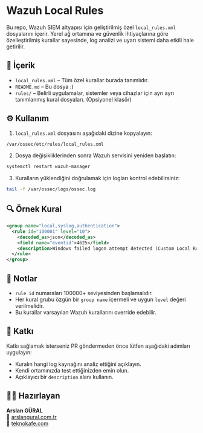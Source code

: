 # Wazuh Local Rules

Bu repo, Wazuh SIEM altyapısı için geliştirilmiş özel `local_rules.xml` dosyalarını içerir. Yerel ağ ortamına ve güvenlik ihtiyaçlarına göre özelleştirilmiş kurallar sayesinde, log analizi ve uyarı sistemi daha etkili hale getirilir.

## 📁 İçerik

- `local_rules.xml` – Tüm özel kurallar burada tanımlıdır.
- `README.md` – Bu dosya :)
- `rules/` – Belirli uygulamalar, sistemler veya cihazlar için ayrı ayrı tanımlanmış kural dosyaları. (Opsiyonel klasör)

## ⚙️ Kullanım

1. `local_rules.xml` dosyasını aşağıdaki dizine kopyalayın:

```bash
/var/ossec/etc/rules/local_rules.xml
```

2. Dosya değişikliklerinden sonra Wazuh servisini yeniden başlatın:

```bash
systemctl restart wazuh-manager
```

3. Kuralların yüklendiğini doğrulamak için logları kontrol edebilirsiniz:

```bash
tail -f /var/ossec/logs/ossec.log
```

## 🔍 Örnek Kural

```xml
<group name="local,syslog,authentication">
  <rule id="100001" level="10">
    <decoded_as>json</decoded_as>
    <field name="eventid">4625</field>
    <description>Windows failed logon attempt detected (Custom Local Rule)</description>
  </rule>
</group>
```

## 📌 Notlar

- `rule id` numaraları 100000+ seviyesinden başlamalıdır.
- Her kural grubu özgün bir `group name` içermeli ve uygun `level` değeri verilmelidir.
- Bu kurallar varsayılan Wazuh kurallarını override edebilir.

## 🤝 Katkı

Katkı sağlamak isterseniz PR göndermeden önce lütfen aşağıdaki adımları uygulayın:

- Kuralın hangi log kaynağını analiz ettiğini açıklayın.
- Kendi ortamınızda test ettiğinizden emin olun.
- Açıklayıcı bir `description` alanı kullanın.

## 🧑‍💻 Hazırlayan

**Arslan GÜRAL**  
🔗 [arslangural.com.tr](https://arslangural.com.tr)  
🔗 [teknokafe.com](https://teknokafe.com)

